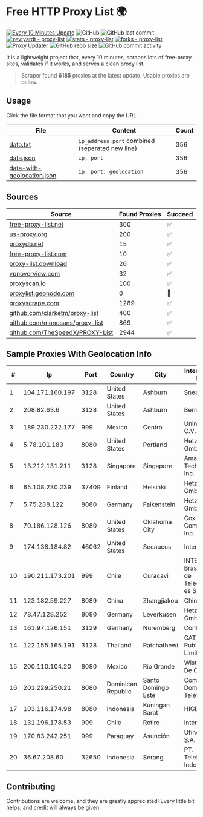 
# Free HTTP Proxy List 🌍

[![Every 10 Minutes Update](https://github.com/mertguvencli/http-proxy-list/actions/workflows/main.yml/badge.svg?branch=main)](https://github.com/mertguvencli/http-proxy-list/actions/workflows/main.yml)
![GitHub](https://img.shields.io/github/license/mertguvencli/http-proxy-list)
![GitHub last commit](https://img.shields.io/github/last-commit/mertguvencli/http-proxy-list)
[![zevtyardt - proxy-list](https://img.shields.io/static/v1?label=zevtyardt&message=proxy-list&color=blue&logo=github)](https://github.com/zevtyardt/proxy-list "Go to GitHub repo")
[![stars - proxy-list](https://img.shields.io/github/stars/zevtyardt/proxy-list?style=social)](https://github.com/zevtyardt/proxy-list)
[![forks - proxy-list](https://img.shields.io/github/forks/zevtyardt/proxy-list?style=social)](https://github.com/zevtyardt/proxy-list)
[![Proxy Updater](https://github.com/zevtyardt/proxy-list/workflows/Proxy%20Updater/badge.svg)](https://github.com/zevtyardt/proxy-list/actions?query=workflow:"Proxy+Updater")
![GitHub repo size](https://img.shields.io/github/repo-size/zevtyardt/proxy-list)
[![GitHub commit activity](https://img.shields.io/github/commit-activity/m/zevtyardt/proxy-list?logo=commits)](https://github.com/zevtyardt/proxy-list/commits/main)

It is a lightweight project that, every 10 minutes, scrapes lots of free-proxy sites, validates if it works, and serves a clean proxy list.

> Scraper found **6185** proxies at the latest update. Usable proxies are below.

## Usage

Click the file format that you want and copy the URL.

|File|Content|Count|
|----|-------|-----|
|[data.txt](https://raw.githubusercontent.com/mertguvencli/http-proxy-list/main/proxy-list/data.txt)|`ip_address:port` combined (seperated new line)|356|
|[data.json](https://raw.githubusercontent.com/mertguvencli/http-proxy-list/main/proxy-list/data.json)|`ip, port`|356|
|[data-with-geolocation.json](https://raw.githubusercontent.com/mertguvencli/http-proxy-list/main/proxy-list/data-with-geolocation.json)|`ip, port, geolocation`|356|

## Sources

|Source|Found Proxies|Succeed|
|------|-------------|-------|
|[free-proxy-list.net](https://free-proxy-list.net)|300|✅|
|[us-proxy.org](https://www.us-proxy.org)|200|✅|
|[proxydb.net](http://proxydb.net)|15|✅|
|[free-proxy-list.com](https://free-proxy-list.com/?page=&port=&type%5B%5D=http&type%5B%5D=https&up_time=0&search=Search)|10|✅|
|[proxy-list.download](https://www.proxy-list.download/HTTP)|26|✅|
|[vpnoverview.com](https://vpnoverview.com/privacy/anonymous-browsing/free-proxy-servers)|32|✅|
|[proxyscan.io](https://www.proxyscan.io)|100|✅|
|[proxylist.geonode.com](https://proxylist.geonode.com/api/proxy-list?limit=300&page=1&sort_by=lastChecked&sort_type=desc&protocols=http,https)|0|🚫|
|[proxyscrape.com](https://api.proxyscrape.com/v2/?request=displayproxies&protocol=http&timeout=10000&country=all&ssl=all&anonymity=all)|1289|✅|
|[github.com/clarketm/proxy-list](https://raw.githubusercontent.com/clarketm/proxy-list/master/proxy-list-raw.txt)|400|✅|
|[github.com/monosans/proxy-list](https://raw.githubusercontent.com/monosans/proxy-list/main/proxies/http.txt)|869|✅|
|[github.com/TheSpeedX/PROXY-List](https://raw.githubusercontent.com/TheSpeedX/PROXY-List/master/http.txt)|2944|✅|


## Sample Proxies With Geolocation Info

|#|Ip|Port|Country|City|Internet Service Provider|
|-|--|----|-------|----|-------------------------|
|1|104.171.160.197|3128|United States|Ashburn|Sneaker Server|
|2|208.82.63.6|3128|United States|Ashburn|Bernardi Sounds|
|3|189.230.222.177|999|Mexico|Centro|Uninet S.A. de C.V.|
|4|5.78.101.183|8080|United States|Portland|Hetzner Online GmbH|
|5|13.212.131.211|3128|Singapore|Singapore|Amazon Technologies Inc.|
|6|65.108.230.239|37409|Finland|Helsinki|Hetzner Online GmbH|
|7|5.75.238.122|8080|Germany|Falkenstein|Hetzner Online GmbH|
|8|70.186.128.126|8080|United States|Oklahoma City|Cox Communications Inc.|
|9|174.138.184.82|46062|United States|Secaucus|Interserver, Inc|
|10|190.211.173.201|999|Chile|Curacavi|INTERNEXA Brasil Operadora de Telecomunica??es S.A|
|11|123.182.59.227|8089|China|Zhangjiakou|Chinanet|
|12|78.47.128.252|8080|Germany|Leverkusen|Hetzner Online GmbH|
|13|161.97.126.151|3129|Germany|Nuremberg|Contabo GmbH|
|14|122.155.165.191|3128|Thailand|Ratchathewi|CAT Telecom Public Company Limited|
|15|200.110.104.20|8080|Mexico|Rio Grande|Wistarip S De RL De CV|
|16|201.229.250.21|8080|Dominican Republic|Santo Domingo Este|Compañía Dominicana de Teléfonos S. A.|
|17|103.116.174.98|8080|Indonesia|Kuningan Barat|HIGEN|
|18|131.196.178.53|999|Chile|Retiro|Intersur Limitada|
|19|170.83.242.251|999|Paraguay|Asunción|Ufinet Panama S.A.|
|20|36.67.208.60|32650|Indonesia|Serang|PT. Telekomunikasi Indonesia|



## Contributing

Contributions are welcome, and they are greatly appreciated! Every
little bit helps, and credit will always be given.

